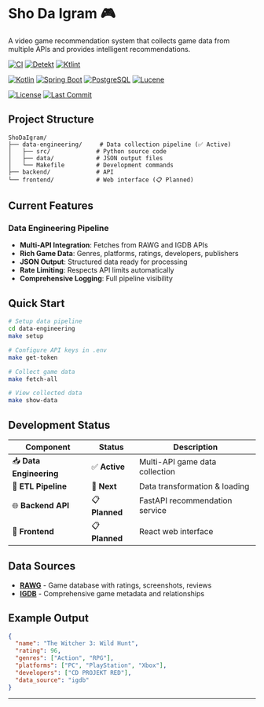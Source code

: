 # Sho Da Igram 🎮

A video game recommendation system that collects game data from multiple APIs and provides intelligent recommendations.

<!-- Build & Quality -->

[![CI](https://github.com/T-Angeleski/ShoDaIgram/actions/workflows/ci.yml/badge.svg)](https://github.com/T-Angeleski/ShoDaIgram/actions/workflows/ci.yml)
[![Detekt](https://img.shields.io/badge/code%20style-detekt-blue)](https://detekt.dev)
[![Ktlint](https://img.shields.io/badge/code%20style-ktlint-blue)](https://pinterest.github.io/ktlint)

<!-- Tech Stack -->

[![Kotlin](https://img.shields.io/badge/Kotlin-2.0.10-7F52FF?logo=kotlin&logoColor=white)](https://kotlinlang.org)
[![Spring Boot](https://img.shields.io/badge/Spring%20Boot-3.5.6-6DB33F?logo=springboot&logoColor=white)](https://spring.io)
[![PostgreSQL](https://img.shields.io/badge/PostgreSQL-16-4169E1?logo=postgresql&logoColor=white)](https://www.postgresql.org)
[![Lucene](https://img.shields.io/badge/Apache%20Lucene-9.10.0-D22128?logo=apache&logoColor=white)](https://lucene.apache.org)

<!-- Project Info -->

[![License](https://img.shields.io/github/license/T-Angeleski/ShoDaIgram)](LICENSE)
[![Last Commit](https://img.shields.io/github/last-commit/T-Angeleski/ShoDaIgram)](https://github.com/T-Angeleski/ShoDaIgram/commits/main)

## Project Structure

```
ShoDaIgram/
├── data-engineering/     # Data collection pipeline (✅ Active)
│   ├── src/             # Python source code
│   ├── data/            # JSON output files
│   └── Makefile         # Development commands
├── backend/             # API
└── frontend/            # Web interface (📋 Planned)
```

## Current Features

### Data Engineering Pipeline

- **Multi-API Integration**: Fetches from RAWG and IGDB APIs
- **Rich Game Data**: Genres, platforms, ratings, developers, publishers
- **JSON Output**: Structured data ready for processing
- **Rate Limiting**: Respects API limits automatically
- **Comprehensive Logging**: Full pipeline visibility

## Quick Start

```bash
# Setup data pipeline
cd data-engineering
make setup

# Configure API keys in .env
make get-token

# Collect game data
make fetch-all

# View collected data
make show-data
```

## Development Status

| Component               | Status         | Description                    |
| ----------------------- | -------------- | ------------------------------ |
| 📥 **Data Engineering** | ✅ **Active**  | Multi-API game data collection |
| 🔄 **ETL Pipeline**     | 🚧 **Next**    | Data transformation & loading  |
| 🌐 **Backend API**      | 📋 **Planned** | FastAPI recommendation service |
| 🎨 **Frontend**         | 📋 **Planned** | React web interface            |

## Data Sources

- **[RAWG](https://rawg.io/)** - Game database with ratings, screenshots, reviews
- **[IGDB](https://www.igdb.com/)** - Comprehensive game metadata and relationships

## Example Output

```json
{
  "name": "The Witcher 3: Wild Hunt",
  "rating": 96,
  "genres": ["Action", "RPG"],
  "platforms": ["PC", "PlayStation", "Xbox"],
  "developers": ["CD PROJEKT RED"],
  "data_source": "igdb"
}
```

---
